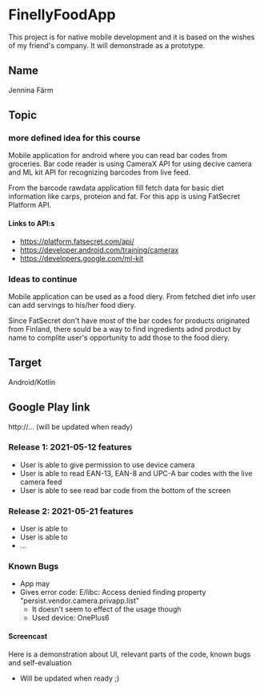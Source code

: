 # FinellyFoodApp

This project is for native mobile development and it is based on the wishes of my friend's company. It will demonstrade as a prototype.

## Name

Jennina Färm

## Topic

### more defined idea for this course

Mobile application for android where you can read bar codes from groceries. Bar code reader is using CameraX API for using decive camera and ML kit API for recognizing barcodes from live feed.

From the barcode rawdata application fill fetch data for basic diet information like carps, proteion and fat. For this app is using FatSecret Platform API.

#### Links to API:s

- https://platform.fatsecret.com/api/
- https://developer.android.com/training/camerax
- https://developers.google.com/ml-kit

### Ideas to continue

Mobile application can be used as a food diery. From fetched diet info user can add servings to his/her food diery.

Since FatSecret don't have most of the bar codes for products originated from Finland, there sould be a way to find ingredients adnd product by name to complite user's opportunity to add those to the food diery.

## Target

Android/Kotlin

## Google Play link

http://... (will be updated when ready)

### Release 1: 2021-05-12 features

- User is able to give permission to use device camera
- User is able to read EAN-13, EAN-8 and UPC-A bar codes with the live camera feed
- User is able to see read bar code from the bottom of the screen

### Release 2: 2021-05-21 features

- User is able to
- User is able to
- ...

### Known Bugs

- App may
- Gives error code: E/libc: Access denied finding property "persist.vendor.camera.privapp.list"
  - It doesn't seem to effect of the usage though
  - Used device: OnePlus6

#### Screencast

Here is a demonstration about UI, relevant parts of the code, known bugs and self-evaluation

- Will be updated when ready ;)
